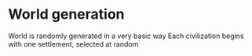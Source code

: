# World generation

World is randomly generated in a very basic way
Each civilization begins with one settlement, selected at random
